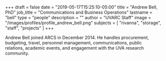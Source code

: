 +++
draft = false
date = "2019-05-17T15:25:10-05:00"
title = "Andrew Bell, PhD"
job_title = "Communications and Business Operations"
lastname = "bell"
type = "people"
description = ""
author = "UVARC Staff"
image = "/images/profiles/profile_andrew_bell.png"
subjects = [
  "rivanna",
  "storage",
  "staff",
  "projects"
]
+++

Andrew Bell joined ARCS in December 2014. He handles procurement, budgeting, travel, personnel management, communications, public relations, academic events, and engagement with the UVA research community.

